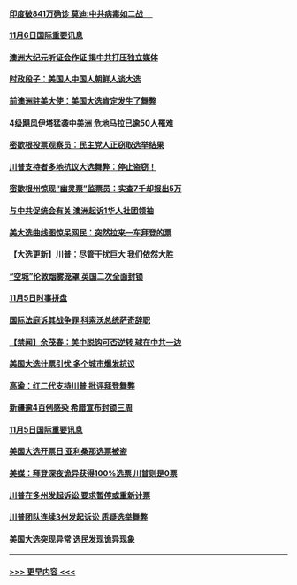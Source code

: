 #### [印度破841万确诊 莫迪:中共病毒如二战  　](../pages/prog202/a102980750.md?t=11070102) 
#### [11月6日国际重要讯息](../pages/prog202/a102980583.md?t=11070102) 
#### [澳洲大纪元听证会作证 揭中共打压独立媒体](../pages/prog202/a102980509.md?t=11070102) 
#### [时政段子：美国人中国人朝鲜人谈大选](../pages/prog202/a102980510.md?t=11070102) 
#### [前澳洲驻美大使：美国大选肯定发生了舞弊](../pages/prog202/a102980492.md?t=11070102) 
#### [4级飓风伊塔猛袭中美洲 危地马拉已逾50人罹难](../pages/prog202/a102980382.md?t=11070102) 
#### [密歇根投票观察员：民主党人正窃取选举结果](../pages/prog202/a102980312.md?t=11070102) 
#### [川普支持者多地抗议大选舞弊：停止盗窃！](../pages/prog202/a102980292.md?t=11070102) 
#### [密歇根州惊现“幽灵票”监票员：实查7千却报出5万](../pages/prog202/a102980278.md?t=11070102) 
#### [与中共促统会有关 澳洲起诉1华人社团领袖](../pages/prog202/a102979677.md?t=11070102) 
#### [美大选曲线图惊呆网民：突然拉来一车拜登的票](../pages/prog202/a102980229.md?t=11070102) 
#### [【大选更新】川普：尽管干扰巨大 我们依然大胜](../pages/prog202/a102977799.md?t=11070102) 
#### [“空城”伦敦烟雾笼罩 英国二次全面封锁](../pages/prog202/a102980064.md?t=11070102) 
#### [11月5日时事拼盘](../pages/prog202/a102980038.md?t=11070102) 
#### [国际法庭诉其战争罪 科索沃总统萨奇辞职](../pages/prog202/a102980029.md?t=11070102) 
#### [【禁闻】余茂春：美中脱钩可否逆转 球在中共一边](../pages/prog202/a102980003.md?t=11070102) 
#### [美国大选计票引忧 多个城市爆发抗议](../pages/prog202/a102979891.md?t=11070102) 
#### [高瑜：红二代支持川普 批评拜登舞弊](../pages/prog202/a102979889.md?t=11070102) 
#### [新疆逾4百例感染 希腊宣布封锁三周](../pages/prog202/a102979895.md?t=11070102) 
#### [11月5日国际重要讯息](../pages/prog202/a102979704.md?t=11070102) 
#### [美国大选开票日 亚利桑那选票被盗](../pages/prog202/a102979625.md?t=11070102) 
#### [美媒：拜登深夜诡异获得100%选票 川普则是0票](../pages/prog202/a102979562.md?t=11070102) 
#### [川普在多州发起诉讼 要求暂停或重新计票](../pages/prog202/a102979483.md?t=11070102) 
#### [川普团队连续3州发起诉讼 质疑选举舞弊](../pages/prog202/a102979462.md?t=11070102) 
#### [美国大选突现异常 选民发现诡异现象](../pages/prog202/a102979422.md?t=11070102) 

----
#### [ >>> 更早内容 <<< ](../indexes/prog202-earlier.md)
